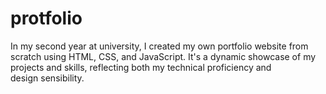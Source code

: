 # protfolio
In my second year at university, I created my own portfolio website from scratch using HTML, CSS, and JavaScript. It's a dynamic showcase of my projects and skills, reflecting both my technical proficiency and design sensibility.
